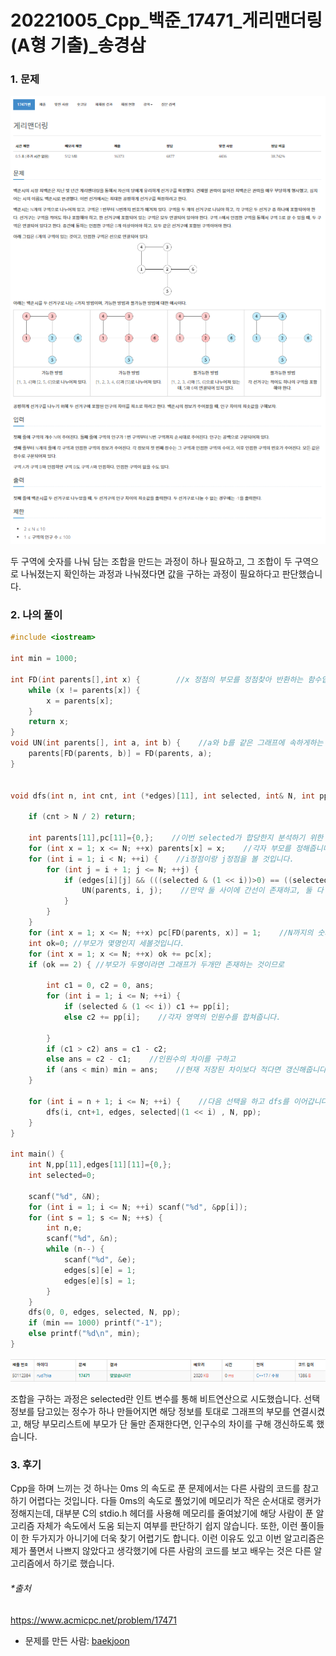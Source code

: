 # 20221005_Cpp_백준_17471_게리맨더링(A형 기출)_송경삼

### 1. 문제

![](1005_Cpp_백준_17471_게리맨더링(A형%20기출)_assets/2022-10-05-22-48-39-image.png)

두 구역에 숫자를 나눠 담는 조합을 만드는 과정이 하나 필요하고,  그 조합이 두 구역으로 나눠졌는지 확인하는 과정과 나눠졌다면 값을 구하는 과정이 필요하다고 판단했습니다.





### 2. 나의 풀이

```cpp
#include <iostream>

int min = 1000;

int FD(int parents[],int x) {        //x 정점의 부모를 정점찾아 반환하는 함수입니다.
    while (x != parents[x]) {
        x = parents[x];
    }
    return x;        
}
void UN(int parents[], int a, int b) {    //a와 b를 같은 그래프에 속하게하는 함수입니다.
    parents[FD(parents, b)] = FD(parents, a);
}


void dfs(int n, int cnt, int (*edges)[11], int selected, int& N, int pp[]) {

    if (cnt > N / 2) return;

    int parents[11],pc[11]={0,};    //이번 selected가 합당한지 분석하기 위한 부모리스트, 부모가 몇명인지 파악하기 위한 변수입니다.
    for (int x = 1; x <= N; ++x) parents[x] = x;    //각자 부모를 정해줍니다
    for (int i = 1; i < N; ++i) {    //i정점이랑 j정점을 볼 것입니다.
        for (int j = i + 1; j <= N; ++j) {
            if (edges[i][j] && (((selected & (1 << i))>0) == ((selected & (1 << j))>0))) {
                UN(parents, i, j);    //만약 둘 사이에 간선이 존재하고, 둘 다 선택 되었거나 둘다 선택되지 않았으면 같은 그래프에 속하도록 함수를 호출해줍니다.
            }
        }
    }
    for (int x = 1; x <= N; ++x) pc[FD(parents, x)] = 1;    //N까지의 숫자를 돌면서 존재하는 부모를 체크해줍니다.
    int ok=0; //부모가 몇명인지 세볼것입니다.
    for (int x = 1; x <= N; ++x) ok += pc[x];
    if (ok == 2) { //부모가 두명이라면 그래프가 두개만 존재하는 것이므로

        int c1 = 0, c2 = 0, ans;
        for (int i = 1; i <= N; ++i) {
            if (selected & (1 << i)) c1 += pp[i];
            else c2 += pp[i];    //각자 영역의 인원수를 합쳐줍니다.

        }
        if (c1 > c2) ans = c1 - c2;
        else ans = c2 - c1;    //인원수의 차이를 구하고
        if (ans < min) min = ans;    //현재 저장된 차이보다 적다면 갱신해줍니다.
    }

    for (int i = n + 1; i <= N; ++i) {    //다음 선택을 하고 dfs를 이어갑니다.
        dfs(i, cnt+1, edges, selected|(1 << i) , N, pp);
    }
}

int main() {
    int N,pp[11],edges[11][11]={0,};
    int selected=0;

    scanf("%d", &N);
    for (int i = 1; i <= N; ++i) scanf("%d", &pp[i]);
    for (int s = 1; s <= N; ++s) {
        int n,e;
        scanf("%d", &n);
        while (n--) {
            scanf("%d", &e);
            edges[s][e] = 1;
            edges[e][s] = 1;
        }
    }
    dfs(0, 0, edges, selected, N, pp);
    if (min == 1000) printf("-1");
    else printf("%d\n", min);
}
```

![](1005_Cpp_백준_17471_게리맨더링(A형%20기출)_assets/2022-10-05-22-50-19-image.png)

조합을 구하는 과정은 selected란 인트 변수를 통해 비트연산으로 시도했습니다. 선택 정보를 담고있는 정수가 하나 만들어지면 해당 정보를 토대로 그래프의 부모를 연결시켰고, 해당 부모리스트에 부모가 단 둘만 존재한다면, 인구수의 차이를 구해 갱신하도록 했습니다.



### 3. 후기

Cpp을 하며 느끼는 것 하나는 0ms 의 속도로 푼 문제에서는 다른 사람의 코드를 참고하기 어렵다는 것입니다.  다들 0ms의 속도로 풀었기에 메모리가 작은 순서대로 랭커가 정해지는데, 대부분 C의 stdio.h 헤더를 사용해 메모리를 줄여놨기에 해당 사람이 푼 알고리즘 자체가 속도에서 도움 되는지 여부를 판단하기 쉽지 않습니다. 또한, 이런 풀이들이 한 두가지가 아니기에 더욱 찾기 어렵기도 합니다. 이런 이유도 있고 이번 알고리즘은 제가 풀면서 나쁘지 않았다고 생각했기에 다른 사람의 코드를 보고 배우는 것은 다른 알고리즘에서 하기로 했습니다.



###### *출처

https://www.acmicpc.net/problem/17471

- 문제를 만든 사람: [baekjoon](https://www.acmicpc.net/user/baekjoon)
